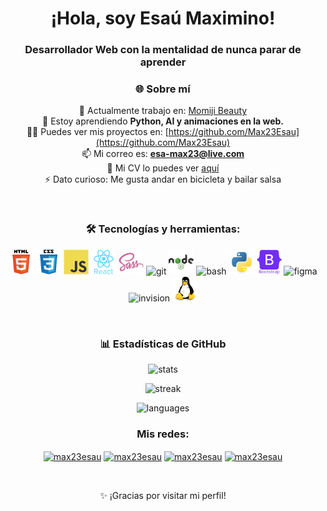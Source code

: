 <h1 align="center">¡Hola, soy Esaú Maximino!</h1>
<h3 align="center">Desarrollador Web con la mentalidad de nunca parar de aprender</h3>


<h3 align="center">🌐 Sobre mí</h3>

<div align="center"> 

🔭 Actualmente trabajo en: [Momiji Beauty](https://www.momijibeauty.com/) <br>
🌱 Estoy aprendiendo **Python, AI y animaciones en la web.** <br>
👨‍💻 Puedes ver mis proyectos en: [https://github.com/Max23Esau](https://github.com/Max23Esau) <br>
📫 Mi correo es: **esa-max23@live.com** <br>
📄 Mi CV lo puedes ver [aquí](https://docs.google.com/document/d/1X0vwSDo4V2FdBZr2z-zkOH4sTBKnhgFO-5eyu5sYXmY/edit?usp=sharing) <br>
⚡ Dato curioso: Me gusta andar en bicicleta y bailar salsa

</div>

<br>

<h3 align="center">🛠️ Tecnologías y herramientas:</h3>
<p align="center"> 
<img src="https://raw.githubusercontent.com/devicons/devicon/master/icons/html5/html5-original-wordmark.svg" alt="html5" width="40" height="40"/>
<img src="https://raw.githubusercontent.com/devicons/devicon/master/icons/css3/css3-original-wordmark.svg" alt="css3" width="40" height="40"/>
<img src="https://raw.githubusercontent.com/devicons/devicon/master/icons/javascript/javascript-original.svg" alt="javascript" width="40" height="40"/>
<img src="https://raw.githubusercontent.com/devicons/devicon/master/icons/react/react-original-wordmark.svg" alt="react" width="40" height="40"/> 
<img src="https://raw.githubusercontent.com/devicons/devicon/master/icons/sass/sass-original.svg" alt="sass" width="40" height="40"/> 
<img src="https://www.vectorlogo.zone/logos/git-scm/git-scm-icon.svg" alt="git" width="40" height="40"/> 
<img src="https://raw.githubusercontent.com/devicons/devicon/master/icons/nodejs/nodejs-original-wordmark.svg" alt="nodejs" width="40" height="40"/> 
<img src="https://www.vectorlogo.zone/logos/gnu_bash/gnu_bash-icon.svg" alt="bash" width="40" height="40"/> 
<img src="https://raw.githubusercontent.com/devicons/devicon/master/icons/python/python-original.svg" alt="python" width="40" height="40"/>
<img src="https://raw.githubusercontent.com/devicons/devicon/master/icons/bootstrap/bootstrap-plain-wordmark.svg" alt="bootstrap" width="40" height="40"/> 
<img src="https://www.vectorlogo.zone/logos/figma/figma-icon.svg" alt="figma" width="40" height="40"/> 
<img src="https://www.vectorlogo.zone/logos/invisionapp/invisionapp-icon.svg" alt="invision" width="40" height="40"/> 
<img src="https://raw.githubusercontent.com/devicons/devicon/master/icons/linux/linux-original.svg" alt="linux" width="40" height="40"/> 

</p>

<br>

<h3 align="center">📊 Estadísticas de GitHub</h3>

<p align="center">
  <img src="https://github-readme-stats.vercel.app/api?username=max23esau&show_icons=true&theme=radical" alt="stats" />
</p>

<p align="center">
  <img src="https://github-readme-streak-stats.herokuapp.com/?user=max23esau&theme=radical" alt="streak" />
</p>

<p align="center">
  <img src="https://github-readme-stats.vercel.app/api/top-langs/?username=max23esau&layout=compact&theme=radical" alt="languages" />
</p>


<h3 align="center">Mis redes:</h3>
<p align="center">
<a href="https://www.hackerrank.com/max23esau" target="blank"><img align="center" src="https://raw.githubusercontent.com/rahuldkjain/github-profile-readme-generator/master/src/images/icons/Social/hackerrank.svg" alt="max23esau" height="30" width="40" /></a>
<a href="https://dev.to/max23esau" target="blank"><img align="center" src="https://raw.githubusercontent.com/rahuldkjain/github-profile-readme-generator/master/src/images/icons/Social/devto.svg" alt="max23esau" height="30" width="40" /></a>
<a href="https://twitter.com/max23esau" target="blank"><img align="center" src="https://raw.githubusercontent.com/rahuldkjain/github-profile-readme-generator/master/src/images/icons/Social/twitter.svg" alt="max23esau" height="30" width="40" /></a>
<a href="https://linkedin.com/in/max23esau" target="blank"><img align="center" src="https://raw.githubusercontent.com/rahuldkjain/github-profile-readme-generator/master/src/images/icons/Social/linked-in-alt.svg" alt="max23esau" height="30" width="40" /></a>

</p>

<br>
<p align="center">
✨ ¡Gracias por visitar mi perfil!
</p>
